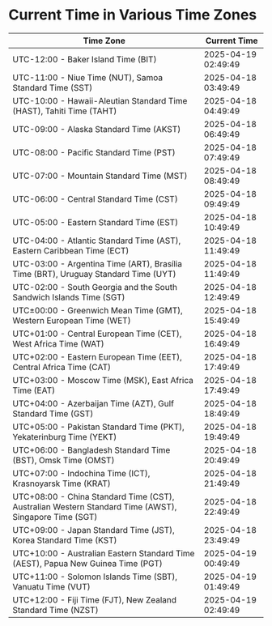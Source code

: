 # Current Time in Various Time Zones

| Time Zone | Current Time |
|-----------|--------------|
| UTC-12:00 - Baker Island Time (BIT) | 2025-04-19 02:49:49 |
| UTC-11:00 - Niue Time (NUT), Samoa Standard Time (SST) | 2025-04-18 03:49:49 |
| UTC-10:00 - Hawaii-Aleutian Standard Time (HAST), Tahiti Time (TAHT) | 2025-04-18 04:49:49 |
| UTC-09:00 - Alaska Standard Time (AKST) | 2025-04-18 06:49:49 |
| UTC-08:00 - Pacific Standard Time (PST) | 2025-04-18 07:49:49 |
| UTC-07:00 - Mountain Standard Time (MST) | 2025-04-18 08:49:49 |
| UTC-06:00 - Central Standard Time (CST) | 2025-04-18 09:49:49 |
| UTC-05:00 - Eastern Standard Time (EST) | 2025-04-18 10:49:49 |
| UTC-04:00 - Atlantic Standard Time (AST), Eastern Caribbean Time (ECT) | 2025-04-18 11:49:49 |
| UTC-03:00 - Argentina Time (ART), Brasília Time (BRT), Uruguay Standard Time (UYT) | 2025-04-18 11:49:49 |
| UTC-02:00 - South Georgia and the South Sandwich Islands Time (SGT) | 2025-04-18 12:49:49 |
| UTC±00:00 - Greenwich Mean Time (GMT), Western European Time (WET) | 2025-04-18 15:49:49 |
| UTC+01:00 - Central European Time (CET), West Africa Time (WAT) | 2025-04-18 16:49:49 |
| UTC+02:00 - Eastern European Time (EET), Central Africa Time (CAT) | 2025-04-18 17:49:49 |
| UTC+03:00 - Moscow Time (MSK), East Africa Time (EAT) | 2025-04-18 17:49:49 |
| UTC+04:00 - Azerbaijan Time (AZT), Gulf Standard Time (GST) | 2025-04-18 18:49:49 |
| UTC+05:00 - Pakistan Standard Time (PKT), Yekaterinburg Time (YEKT) | 2025-04-18 19:49:49 |
| UTC+06:00 - Bangladesh Standard Time (BST), Omsk Time (OMST) | 2025-04-18 20:49:49 |
| UTC+07:00 - Indochina Time (ICT), Krasnoyarsk Time (KRAT) | 2025-04-18 21:49:49 |
| UTC+08:00 - China Standard Time (CST), Australian Western Standard Time (AWST), Singapore Time (SGT) | 2025-04-18 22:49:49 |
| UTC+09:00 - Japan Standard Time (JST), Korea Standard Time (KST) | 2025-04-18 23:49:49 |
| UTC+10:00 - Australian Eastern Standard Time (AEST), Papua New Guinea Time (PGT) | 2025-04-19 00:49:49 |
| UTC+11:00 - Solomon Islands Time (SBT), Vanuatu Time (VUT) | 2025-04-19 01:49:49 |
| UTC+12:00 - Fiji Time (FJT), New Zealand Standard Time (NZST) | 2025-04-19 02:49:49 |
